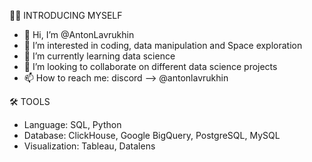 🐱‍👤 INTRODUCING MYSELF

- 👋 Hi, I’m @AntonLavrukhin
- 👀 I’m interested in coding, data manipulation and Space exploration
- 🌱 I’m currently learning data science
- 💞️ I’m looking to collaborate on different data science projects
- 📫 How to reach me: discord --> @antonlavrukhin


🛠️ TOOLS
- Language: SQL, Python
- Database: ClickHouse, Google BigQuery, PostgreSQL, MySQL
- Visualization: Tableau, Datalens
